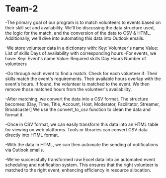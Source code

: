 # Team-2
-The primary goal of our program is to match volunteers to events based on their skill set and availability. We'll be discussing the data structure used, the logic for the match, and the conversion of the data to CSV & HTML. Additionally, we'll dive into automating this data into Outlook emails.

-We store volunteer data in a dictionary with:
Key: Volunteer's name
Value:
List of skills
Days of availability with corresponding hours
-For events, we have:
Key: Event's name
Value:
Required skills
Day
Hours
Number of volunteers

-Go through each event to find a match.
Check for each volunteer if:
Their skills match the event's requirements.
Their available hours overlap with the event's hours.
If found, the volunteer is matched to the event.
We then remove those matched hours from the volunteer's availability.

-After matching, we convert the data into a CSV format. The structure becomes:
[Day, Time, Title, Account, Host, Moderator, Facilitator, Streamer, Broadcaster]
We use the convert_to_csv function to clean the data and format it.

-Once in CSV format, we can easily transform this data into an HTML table for viewing on web platforms. Tools or libraries can convert CSV data directly into HTML format.

-With the data in HTML, we can then automate the sending of notifications via Outlook emails.

-We've successfully transformed raw Excel data into an automated event scheduling and notification system. This ensures that the right volunteer is matched to the right event, enhancing efficiency in resource allocation.
